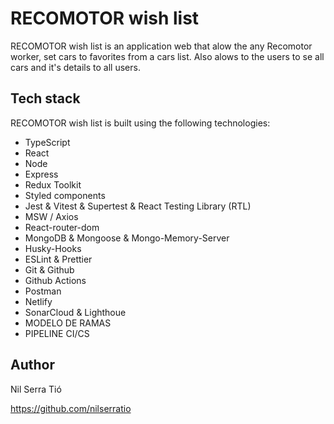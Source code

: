 # RECOMOTOR wish list

RECOMOTOR wish list is an application web that alow the any Recomotor worker, set cars to favorites from a cars list. Also alows to the users to se all cars and it's details to all users.

## Tech stack

RECOMOTOR wish list is built using the following technologies:

- TypeScript
- React
- Node
- Express
- Redux Toolkit
- Styled components
- Jest & Vitest & Supertest & React Testing Library (RTL)
- MSW / Axios
- React-router-dom
- MongoDB & Mongoose & Mongo-Memory-Server
- Husky-Hooks
- ESLint & Prettier
- Git & Github
- Github Actions
- Postman
- Netlify
- SonarCloud & Lighthoue
- MODELO DE RAMAS
- PIPELINE CI/CS

## Author

Nil Serra Tió

https://github.com/nilserratio
